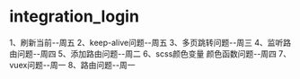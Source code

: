 # integration_login


1、刷新当前--周五
2、keep-alive问题--周五
3、多页跳转问题--周三
4、监听路由问题--周四
5、添加路由问题--周二
6、scss颜色变量  颜色函数问题--周四
7、vuex问题--周一
8、路由问题--周一
